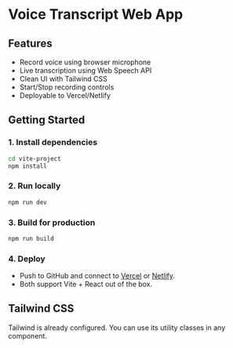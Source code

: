 # Voice Transcript Web App

## Features
- Record voice using browser microphone
- Live transcription using Web Speech API
- Clean UI with Tailwind CSS
- Start/Stop recording controls
- Deployable to Vercel/Netlify

## Getting Started

### 1. Install dependencies
```bash
cd vite-project
npm install
```

### 2. Run locally
```bash
npm run dev
```

### 3. Build for production
```bash
npm run build
```

### 4. Deploy
- Push to GitHub and connect to [Vercel](https://vercel.com/) or [Netlify](https://netlify.com/).
- Both support Vite + React out of the box.

## Tailwind CSS
Tailwind is already configured. You can use its utility classes in any component.
